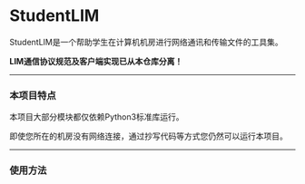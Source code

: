 # StudentLIM

StudentLIM是一个帮助学生在计算机机房进行网络通讯和传输文件的工具集。

**LIM通信协议规范及客户端实现已从本仓库分离！**

---

### 本项目特点

本项目大部分模块都仅依赖Python3标准库运行。

即使您所在的机房没有网络连接，通过抄写代码等方式您仍然可以运行本项目。

---

### 使用方法


